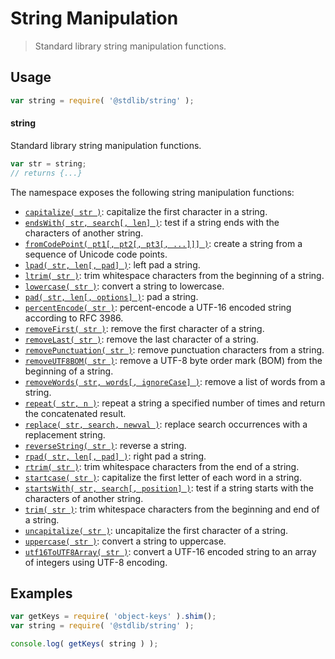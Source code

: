 <!--

@license Apache-2.0

Copyright (c) 2018 The Stdlib Authors.

Licensed under the Apache License, Version 2.0 (the "License");
you may not use this file except in compliance with the License.
You may obtain a copy of the License at

   http://www.apache.org/licenses/LICENSE-2.0

Unless required by applicable law or agreed to in writing, software
distributed under the License is distributed on an "AS IS" BASIS,
WITHOUT WARRANTIES OR CONDITIONS OF ANY KIND, either express or implied.
See the License for the specific language governing permissions and
limitations under the License.

-->

# String Manipulation

> Standard library string manipulation functions.

<section class="usage">

## Usage

```javascript
var string = require( '@stdlib/string' );
```

#### string

Standard library string manipulation functions.

```javascript
var str = string;
// returns {...}
```

The namespace exposes the following string manipulation functions:

<!-- <toc pattern="*"> -->

<div class="namespace-toc">

-   <span class="signature">[`capitalize( str )`][@stdlib/string/capitalize]</span><span class="delimiter">: </span><span class="description">capitalize the first character in a string.</span>
-   <span class="signature">[`endsWith( str, search[, len] )`][@stdlib/string/ends-with]</span><span class="delimiter">: </span><span class="description">test if a string ends with the characters of another string.</span>
-   <span class="signature">[`fromCodePoint( pt1[, pt2[, pt3[, ...]]] )`][@stdlib/string/from-code-point]</span><span class="delimiter">: </span><span class="description">create a string from a sequence of Unicode code points.</span>
-   <span class="signature">[`lpad( str, len[, pad] )`][@stdlib/string/left-pad]</span><span class="delimiter">: </span><span class="description">left pad a string.</span>
-   <span class="signature">[`ltrim( str )`][@stdlib/string/left-trim]</span><span class="delimiter">: </span><span class="description">trim whitespace characters from the beginning of a string.</span>
-   <span class="signature">[`lowercase( str )`][@stdlib/string/lowercase]</span><span class="delimiter">: </span><span class="description">convert a string to lowercase.</span>
-   <span class="signature">[`pad( str, len[, options] )`][@stdlib/string/pad]</span><span class="delimiter">: </span><span class="description">pad a string.</span>
-   <span class="signature">[`percentEncode( str )`][@stdlib/string/percent-encode]</span><span class="delimiter">: </span><span class="description">percent-encode a UTF-16 encoded string according to RFC 3986.</span>
-   <span class="signature">[`removeFirst( str )`][@stdlib/string/remove-first]</span><span class="delimiter">: </span><span class="description">remove the first character of a string.</span>
-   <span class="signature">[`removeLast( str )`][@stdlib/string/remove-last]</span><span class="delimiter">: </span><span class="description">remove the last character of a string.</span>
-   <span class="signature">[`removePunctuation( str )`][@stdlib/string/remove-punctuation]</span><span class="delimiter">: </span><span class="description">remove punctuation characters from a string.</span>
-   <span class="signature">[`removeUTF8BOM( str )`][@stdlib/string/remove-utf8-bom]</span><span class="delimiter">: </span><span class="description">remove a UTF-8 byte order mark (BOM) from the beginning of a string.</span>
-   <span class="signature">[`removeWords( str, words[, ignoreCase] )`][@stdlib/string/remove-words]</span><span class="delimiter">: </span><span class="description">remove a list of words from a string.</span>
-   <span class="signature">[`repeat( str, n )`][@stdlib/string/repeat]</span><span class="delimiter">: </span><span class="description">repeat a string a specified number of times and return the concatenated result.</span>
-   <span class="signature">[`replace( str, search, newval )`][@stdlib/string/replace]</span><span class="delimiter">: </span><span class="description">replace search occurrences with a replacement string.</span>
-   <span class="signature">[`reverseString( str )`][@stdlib/string/reverse]</span><span class="delimiter">: </span><span class="description">reverse a string.</span>
-   <span class="signature">[`rpad( str, len[, pad] )`][@stdlib/string/right-pad]</span><span class="delimiter">: </span><span class="description">right pad a string.</span>
-   <span class="signature">[`rtrim( str )`][@stdlib/string/right-trim]</span><span class="delimiter">: </span><span class="description">trim whitespace characters from the end of a string.</span>
-   <span class="signature">[`startcase( str )`][@stdlib/string/startcase]</span><span class="delimiter">: </span><span class="description">capitalize the first letter of each word in a string.</span>
-   <span class="signature">[`startsWith( str, search[, position] )`][@stdlib/string/starts-with]</span><span class="delimiter">: </span><span class="description">test if a string starts with the characters of another string.</span>
-   <span class="signature">[`trim( str )`][@stdlib/string/trim]</span><span class="delimiter">: </span><span class="description">trim whitespace characters from the beginning and end of a string.</span>
-   <span class="signature">[`uncapitalize( str )`][@stdlib/string/uncapitalize]</span><span class="delimiter">: </span><span class="description">uncapitalize the first character of a string.</span>
-   <span class="signature">[`uppercase( str )`][@stdlib/string/uppercase]</span><span class="delimiter">: </span><span class="description">convert a string to uppercase.</span>
-   <span class="signature">[`utf16ToUTF8Array( str )`][@stdlib/string/utf16-to-utf8-array]</span><span class="delimiter">: </span><span class="description">convert a UTF-16 encoded string to an array of integers using UTF-8 encoding.</span>

</div>

<!-- </toc> -->

</section>

<!-- /.usage -->

<section class="examples">

## Examples

<!-- TODO: better examples -->

<!-- eslint no-undef: "error" -->

```javascript
var getKeys = require( 'object-keys' ).shim();
var string = require( '@stdlib/string' );

console.log( getKeys( string ) );
```

</section>

<!-- /.examples -->

<section class="links">

<!-- <toc-links> -->

[@stdlib/string/capitalize]: https://github.com/stdlib-js/stdlib/tree/develop/lib/node_modules/%40stdlib/string/capitalize

[@stdlib/string/ends-with]: https://github.com/stdlib-js/stdlib/tree/develop/lib/node_modules/%40stdlib/string/ends-with

[@stdlib/string/from-code-point]: https://github.com/stdlib-js/stdlib/tree/develop/lib/node_modules/%40stdlib/string/from-code-point

[@stdlib/string/left-pad]: https://github.com/stdlib-js/stdlib/tree/develop/lib/node_modules/%40stdlib/string/left-pad

[@stdlib/string/left-trim]: https://github.com/stdlib-js/stdlib/tree/develop/lib/node_modules/%40stdlib/string/left-trim

[@stdlib/string/lowercase]: https://github.com/stdlib-js/stdlib/tree/develop/lib/node_modules/%40stdlib/string/lowercase

[@stdlib/string/pad]: https://github.com/stdlib-js/stdlib/tree/develop/lib/node_modules/%40stdlib/string/pad

[@stdlib/string/percent-encode]: https://github.com/stdlib-js/stdlib/tree/develop/lib/node_modules/%40stdlib/string/percent-encode

[@stdlib/string/remove-first]: https://github.com/stdlib-js/stdlib/tree/develop/lib/node_modules/%40stdlib/string/remove-first

[@stdlib/string/remove-last]: https://github.com/stdlib-js/stdlib/tree/develop/lib/node_modules/%40stdlib/string/remove-last

[@stdlib/string/remove-punctuation]: https://github.com/stdlib-js/stdlib/tree/develop/lib/node_modules/%40stdlib/string/remove-punctuation

[@stdlib/string/remove-utf8-bom]: https://github.com/stdlib-js/stdlib/tree/develop/lib/node_modules/%40stdlib/string/remove-utf8-bom

[@stdlib/string/remove-words]: https://github.com/stdlib-js/stdlib/tree/develop/lib/node_modules/%40stdlib/string/remove-words

[@stdlib/string/repeat]: https://github.com/stdlib-js/stdlib/tree/develop/lib/node_modules/%40stdlib/string/repeat

[@stdlib/string/replace]: https://github.com/stdlib-js/stdlib/tree/develop/lib/node_modules/%40stdlib/string/replace

[@stdlib/string/reverse]: https://github.com/stdlib-js/stdlib/tree/develop/lib/node_modules/%40stdlib/string/reverse

[@stdlib/string/right-pad]: https://github.com/stdlib-js/stdlib/tree/develop/lib/node_modules/%40stdlib/string/right-pad

[@stdlib/string/right-trim]: https://github.com/stdlib-js/stdlib/tree/develop/lib/node_modules/%40stdlib/string/right-trim

[@stdlib/string/startcase]: https://github.com/stdlib-js/stdlib/tree/develop/lib/node_modules/%40stdlib/string/startcase

[@stdlib/string/starts-with]: https://github.com/stdlib-js/stdlib/tree/develop/lib/node_modules/%40stdlib/string/starts-with

[@stdlib/string/trim]: https://github.com/stdlib-js/stdlib/tree/develop/lib/node_modules/%40stdlib/string/trim

[@stdlib/string/uncapitalize]: https://github.com/stdlib-js/stdlib/tree/develop/lib/node_modules/%40stdlib/string/uncapitalize

[@stdlib/string/uppercase]: https://github.com/stdlib-js/stdlib/tree/develop/lib/node_modules/%40stdlib/string/uppercase

[@stdlib/string/utf16-to-utf8-array]: https://github.com/stdlib-js/stdlib/tree/develop/lib/node_modules/%40stdlib/string/utf16-to-utf8-array

<!-- </toc-links> -->

</section>

<!-- /.links -->
